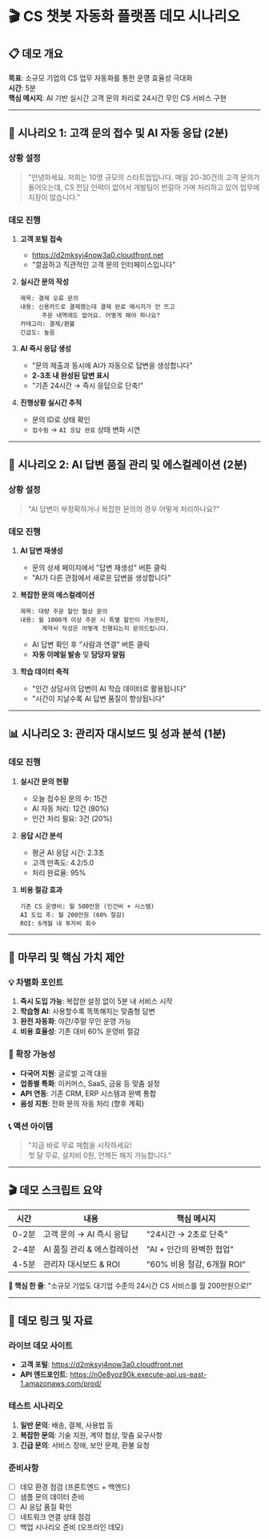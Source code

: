 # 🎬 CS 챗봇 자동화 플랫폼 데모 시나리오

## 📋 데모 개요
**목표**: 소규모 기업의 CS 업무 자동화를 통한 운영 효율성 극대화  
**시간**: 5분  
**핵심 메시지**: AI 기반 실시간 고객 문의 처리로 24시간 무인 CS 서비스 구현

---

## 🎯 시나리오 1: 고객 문의 접수 및 AI 자동 응답 (2분)

### 상황 설정
> "안녕하세요. 저희는 10명 규모의 스타트업입니다. 매일 20-30건의 고객 문의가 들어오는데, CS 전담 인력이 없어서 개발팀이 번갈아 가며 처리하고 있어 업무에 지장이 많습니다."

### 데모 진행
1. **고객 포털 접속** 
   - https://d2mksyj4now3a0.cloudfront.net
   - "깔끔하고 직관적인 고객 문의 인터페이스입니다"

2. **실시간 문의 작성**
   ```
   제목: 결제 오류 문의
   내용: 신용카드로 결제했는데 결제 완료 메시지가 안 뜨고 
         주문 내역에도 없어요. 어떻게 해야 하나요?
   카테고리: 결제/환불
   긴급도: 높음
   ```

3. **AI 즉시 응답 생성**
   - "문의 제출과 동시에 AI가 자동으로 답변을 생성합니다"
   - **2-3초 내 완성된 답변 표시**
   - "기존 24시간 → 즉시 응답으로 단축!"

4. **진행상황 실시간 추적**
   - 문의 ID로 상태 확인
   - `접수됨` → `AI 응답 완료` 상태 변화 시연

---

## 🔄 시나리오 2: AI 답변 품질 관리 및 에스컬레이션 (2분)

### 상황 설정
> "AI 답변이 부정확하거나 복잡한 문의의 경우 어떻게 처리하나요?"

### 데모 진행
1. **AI 답변 재생성**
   - 문의 상세 페이지에서 "답변 재생성" 버튼 클릭
   - "AI가 다른 관점에서 새로운 답변을 생성합니다"

2. **복잡한 문의 에스컬레이션**
   ```
   제목: 대량 주문 할인 협상 문의
   내용: 월 1000개 이상 주문 시 특별 할인이 가능한지, 
         계약서 작성은 어떻게 진행되는지 문의드립니다.
   ```
   - AI 답변 확인 후 "사람과 연결" 버튼 클릭
   - **자동 이메일 발송** 및 **담당자 알림**

3. **학습 데이터 축적**
   - "인간 상담사의 답변이 AI 학습 데이터로 활용됩니다"
   - "시간이 지날수록 AI 답변 품질이 향상됩니다"

---

## 📊 시나리오 3: 관리자 대시보드 및 성과 분석 (1분)

### 데모 진행
1. **실시간 문의 현황**
   - 오늘 접수된 문의 수: 15건
   - AI 자동 처리: 12건 (80%)
   - 인간 처리 필요: 3건 (20%)

2. **응답 시간 분석**
   - 평균 AI 응답 시간: 2.3초
   - 고객 만족도: 4.2/5.0
   - 처리 완료율: 95%

3. **비용 절감 효과**
   ```
   기존 CS 운영비: 월 500만원 (인건비 + 시스템)
   AI 도입 후: 월 200만원 (60% 절감)
   ROI: 6개월 내 투자비 회수
   ```

---

## 🎉 마무리 및 핵심 가치 제안

### 💡 차별화 포인트
1. **즉시 도입 가능**: 복잡한 설정 없이 5분 내 서비스 시작
2. **학습형 AI**: 사용할수록 똑똑해지는 맞춤형 답변
3. **완전 자동화**: 야간/주말 무인 운영 가능
4. **비용 효율성**: 기존 대비 60% 운영비 절감

### 🚀 확장 가능성
- **다국어 지원**: 글로벌 고객 대응
- **업종별 특화**: 이커머스, SaaS, 금융 등 맞춤 설정
- **API 연동**: 기존 CRM, ERP 시스템과 완벽 통합
- **음성 지원**: 전화 문의 자동 처리 (향후 계획)

### 📞 액션 아이템
> "지금 바로 무료 체험을 시작하세요!  
> 첫 달 무료, 설치비 0원, 언제든 해지 가능합니다."

---

## 🎬 데모 스크립트 요약

| 시간 | 내용 | 핵심 메시지 |
|------|------|-------------|
| 0-2분 | 고객 문의 → AI 즉시 응답 | "24시간 → 2초로 단축" |
| 2-4분 | AI 품질 관리 & 에스컬레이션 | "AI + 인간의 완벽한 협업" |
| 4-5분 | 관리자 대시보드 & ROI | "60% 비용 절감, 6개월 ROI" |

**🎯 핵심 한 줄**: "소규모 기업도 대기업 수준의 24시간 CS 서비스를 월 200만원으로!"

---

## 🔗 데모 링크 및 자료

### 라이브 데모 사이트
- **고객 포털**: https://d2mksyj4now3a0.cloudfront.net
- **API 엔드포인트**: https://n0e8yoz90k.execute-api.us-east-1.amazonaws.com/prod/

### 테스트 시나리오
1. **일반 문의**: 배송, 결제, 사용법 등
2. **복잡한 문의**: 기술 지원, 계약 협상, 맞춤 요구사항
3. **긴급 문의**: 서비스 장애, 보안 문제, 환불 요청

### 준비사항
- [ ] 데모 환경 점검 (프론트엔드 + 백엔드)
- [ ] 샘플 문의 데이터 준비
- [ ] AI 응답 품질 확인
- [ ] 네트워크 연결 상태 점검
- [ ] 백업 시나리오 준비 (오프라인 데모)
